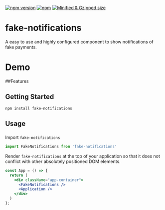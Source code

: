 [![npm version](https://badgen.net/npm/v/react-notifications-component)](https://www.npmjs.com/package/react-notifications-component) [![npm](https://img.shields.io/npm/dm/react-notifications-component.svg)](https://www.npmjs.com/package/react-notifications-component) [![Minified & Gzipped size](https://badgen.net/bundlephobia/minzip/react-notifications-component)](https://bundlephobia.com/result?p=react-notifications-component)

# fake-notifications

A easy to use and highly configured component to show notifications of fake payments.

# Demo

##Features

## Getting Started

```
npm install fake-notifications
```

## Usage

###

Import <code>fake-notifications</code>
```js
import FakeNotifications from 'fake-notifications'
```

Render <code>fake-notifications</code> at the top of your application so that it does not conflict with other absolutely positioned DOM elements.

```jsx
const App = () => {
  return (
    <div className="app-container">
      <FakeNotifications />
      <Application />
    </div>
  )
};
```